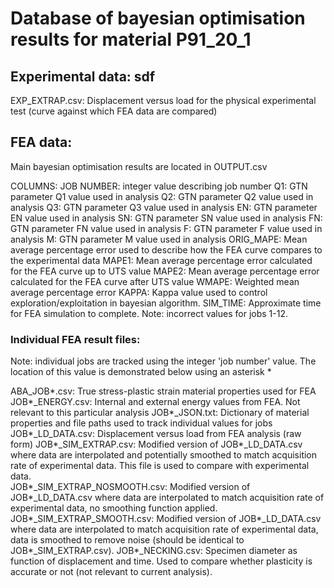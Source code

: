 # Database of bayesian optimisation results for material P91_20_1 

## Experimental data: sdf
EXP_EXTRAP.csv: Displacement versus load for the physical experimental test (curve against which FEA data are compared)

## FEA data:
Main bayesian optimisation results are located in OUTPUT.csv

COLUMNS: 
JOB NUMBER: integer value describing job number
Q1: GTN parameter Q1 value used in analysis
Q2: GTN parameter Q2 value used in analysis
Q3: GTN parameter Q3 value used in analysis
EN: GTN parameter EN value used in analysis
SN: GTN parameter SN value used in analysis
FN: GTN parameter FN value used in analysis
F: GTN parameter F value used in analysis
M: GTN parameter M value used in analysis
ORIG_MAPE: Mean average percentage error used to describe how the FEA curve compares to the experimental data 
MAPE1: Mean average percentage error calculated for the FEA curve up to UTS value
MAPE2: Mean average percentage error calculated for the FEA curve after UTS value
WMAPE: Weighted mean average percentage error
KAPPA: Kappa value used to control exploration/exploitation in bayesian algorithm. 
SIM_TIME: Approximate time for FEA simulation to complete. Note: incorrect values for jobs 1-12. 

### Individual FEA result files:

Note: individual jobs are tracked using the integer 'job number' value. The location of this value is demonstrated below using an asterisk *

ABA_JOB*.csv: True stress-plastic strain material properties used for FEA
JOB*_ENERGY.csv: Internal and external energy values from FEA. Not relevant to this particular analysis
JOB*_JSON.txt: Dictionary of material properties and file paths used to track individual values for jobs
JOB*_LD_DATA.csv: Displacement versus load from FEA analysis (raw form)
JOB*_SIM_EXTRAP.csv: Modified version of JOB*_LD_DATA.csv where data are interpolated and potentially smoothed to match acquisition rate of experimental data. This file is used to compare with experimental data.  
JOB*_SIM_EXTRAP_NOSMOOTH.csv: Modified version of JOB*_LD_DATA.csv where data are interpolated to match acquisition rate of experimental data, no smoothing function applied.
JOB*_SIM_EXTRAP_SMOOTH.csv: Modified version of JOB*_LD_DATA.csv where data are interpolated to match acquisition rate of experimental data, data is smoothed to remove noise (should be identical to JOB*_SIM_EXTRAP.csv).
JOB*_NECKING.csv: Specimen diameter as function of displacement and time. Used to compare whether plasticity is accurate or not (not relevant to current analysis). 




